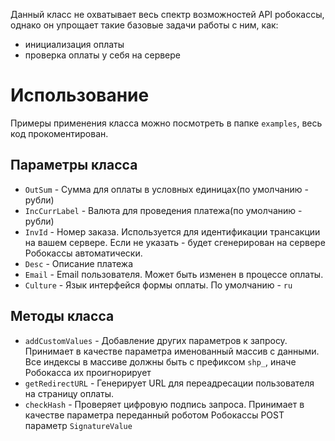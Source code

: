 Данный класс не охватывает весь спектр возможностей API робокассы, однако он упрощает такие базовые задачи работы с ним, как:
* инициализация оплаты
* проверка оплаты у себя на сервере

# Использование
Примеры применения класса можно посмотреть в папке `examples`, весь код прокоментирован.

## Параметры класса
* `OutSum` - Сумма для оплаты в условных единицах(по умолчанию - рубли)
* `IncCurrLabel` - Валюта для проведения платежа(по умолчанию - рубли)
* `InvId` - Номер заказа. Используется для идентификации трансакции на вашем сервере. Если не указать - будет сгенерирован на сервере Робокассы автоматически.
* `Desc` - Описание платежа
* `Email` - Email пользователя. Может быть изменен в процессе оплаты.
* `Culture` - Язык интерфейся формы оплаты. По умолчанию - `ru`


## Методы класса
* `addCustomValues` - Добавление других параметров к запросу. Принимает в качестве параметра именованный массив с данными. Все индексы в массиве должны быть с префиксом `shp_`, иначе Робокасса их проигнорирует
* `getRedirectURL` - Генерирует URL для переадресации пользователя на страницу оплаты.
* `checkHash` - Проверяет цифровую подпись запроса. Принимает в качестве параметра переданный роботом Робокассы POST параметр `SignatureValue`
